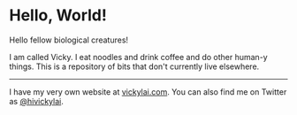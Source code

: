 # Hello, World!

Hello fellow biological creatures!

I am called Vicky. I eat noodles and drink coffee and do other human-y things.
This is a repository of bits that don't currently live elsewhere.

***

I have my very own website at [vickylai.com](https://vickylai.com/). You can also find me on Twitter as [@hivickylai](https://twitter.com/hivickylai).
